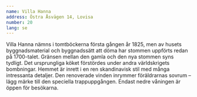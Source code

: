 ```yaml
---
name: Villa Hanna
address: Östra Åsvägen 14, Lovisa
number: 20
lang: se
---
```

Villa Hanna nämns i tomtböckerna första gången år 1825, men av husets byggnadsmaterial och byggnadssätt att döma har stommen uppförts redan på 1700-talet. Gränsen mellan den gamla och den nya stommen syns tydligt. Det ursprungliga köket förstördes under andra världskrigets bombningar. Hemmet är inrett i en ren skandinavisk stil med många intressanta detaljer. Den renoverade vinden inrymmer föräldrarnas sovrum – lägg märke till den speciella trappuppgången. Endast nedre våningen är öppen för besökarna.
